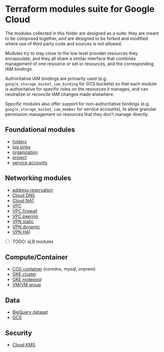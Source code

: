 # Terraform modules suite for Google Cloud

The modules collected in this folder are designed as a suite: they are meant to be composed together, and are designed to be forked and modified where use of third party code and sources is not allowed.

Modules try to stay close to the low level provider resources they encapsulate, and they all share a similar interface that combines management of one resource or set or resources, and the corresponding IAM bindings.

Authoritative IAM bindings are primarily used (e.g. `google_storage_bucket_iam_binding` for GCS buckets) so that each module is authoritative for specific roles on the resources it manages, and can neutralize or reconcile IAM changes made elsewhere.

Specific modules also offer support for non-authoritative bindings (e.g. `google_storage_bucket_iam_member` for service accounts), to allow granular permission management on resources that they don't manage directly.

## Foundational modules

- [folders](./modules/folders)
- [log sinks](./modules/logging-sinks)
- [organization](./modules/organization)
- [project](./modules/project)
- [service accounts](./modules/iam-service-accounts)

## Networking modules

- [address reservation](./modules/net-address)
- [Cloud DNS](./modules/dns)
- [Cloud NAT](./modules/net-cloudnat)
- [VPC](./modules/net-vpc)
- [VPC firewall](./modules/net-vpc-firewall)
- [VPC peering](./modules/net-vpc-peering)
- [VPN static](./modules/net-vpn-static)
- [VPN dynamic](./modules/net-vpn-dynamic)
- [VPN HA](./modules/net-vpn-ha))
- [ ] TODO: xLB modules

## Compute/Container

- [COS container](./modules/cos-container) (coredns, mysql, onprem)
- [GKE cluster](./modules/gke-cluster)
- [GKE nodepool](./modules/gke-nodepool)
- [VM/VM group](./modules/compute-vm)

## Data

- [BigQuery dataset](./modules/bigquery)
- [GCS](./modules/gcs)

## Security

- [Cloud KMS](./modules/kms)
